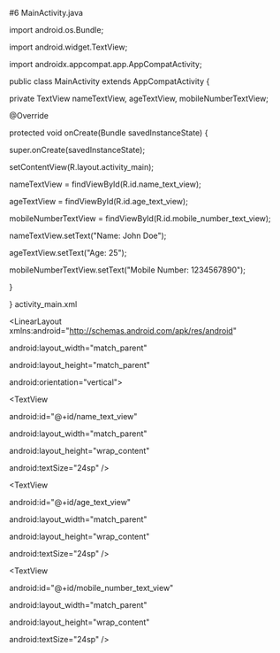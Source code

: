 #6
MainActivity.java

import android.os.Bundle;

import android.widget.TextView;

import androidx.appcompat.app.AppCompatActivity;

public class MainActivity extends AppCompatActivity {

private TextView nameTextView, ageTextView, mobileNumberTextView;

@Override

protected void onCreate(Bundle savedInstanceState) {

super.onCreate(savedInstanceState);

setContentView(R.layout.activity_main);

nameTextView = findViewById(R.id.name_text_view);

ageTextView = findViewById(R.id.age_text_view);

mobileNumberTextView = findViewById(R.id.mobile_number_text_view);

nameTextView.setText("Name: John Doe");

ageTextView.setText("Age: 25");

mobileNumberTextView.setText("Mobile Number: 1234567890");

}

}
activity_main.xml

<?xml version="1.0" encoding="utf-8"?>

<LinearLayout xmlns:android="http://schemas.android.com/apk/res/android"

android:layout_width="match_parent"

android:layout_height="match_parent"

android:orientation="vertical">

<TextView

android:id="@+id/name_text_view"

android:layout_width="match_parent"

android:layout_height="wrap_content"

android:textSize="24sp" />

<TextView

android:id="@+id/age_text_view"

android:layout_width="match_parent"

android:layout_height="wrap_content"

android:textSize="24sp" />

<TextView

android:id="@+id/mobile_number_text_view"

android:layout_width="match_parent"

android:layout_height="wrap_content"

android:textSize="24sp" />

</LinearLayout>

